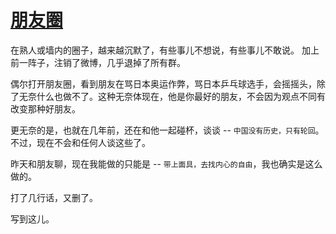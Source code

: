 # [朋友圈](https://github.com/yihong0618/gitblog/issues/216)

在熟人或墙内的圈子，越来越沉默了，有些事儿不想说，有些事儿不敢说。
加上前一阵子，注销了微博，几乎退掉了所有群。

偶尔打开朋友圈，看到朋友在骂日本奥运作弊，骂日本乒乓球选手，会摇摇头，除了无奈什么也做不了。这种无奈体现在，他是你最好的朋友，不会因为观点不同有改变那种好朋友。

更无奈的是，也就在几年前，还在和他一起碰杯，谈谈 -- `中国没有历史，只有轮回`。不过，现在不会和任何人谈这些了。

昨天和朋友聊，现在我能做的只能是 -- `带上面具，去找内心的自由`，我也确实是这么做的。

打了几行话，又删了。

写到这儿。